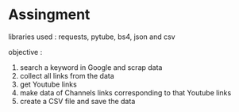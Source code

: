 # Assingment

libraries used :
requests, pytube, bs4, json and csv

objective :

1. search a keyword in Google and scrap data
2. collect all links from the data
3. get Youtube links
4. make data of Channels links corresponding to that Youtube links
5. create a CSV file and save the data 
